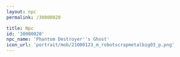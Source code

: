 ```yaml
---
layout: npc
permalink: /30000020

title: Npc
id: '30000020'
npc_name: 'Phantom Destroyer''s Ghost'
icon_url: 'portrait/mob/21000123_m_robotscrapmetalbig03_p.png'
---
```

